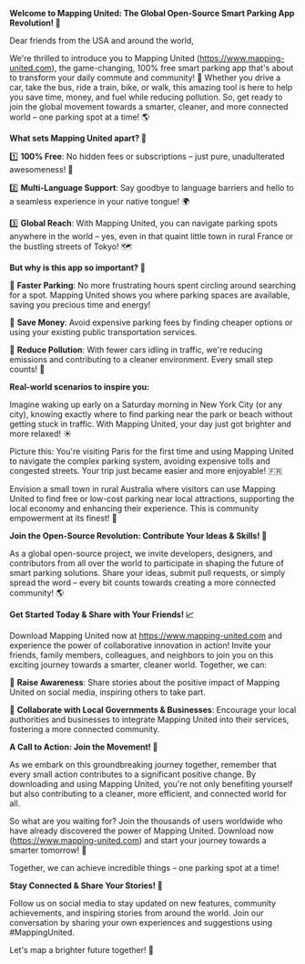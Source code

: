 **Welcome to Mapping United: The Global Open-Source Smart Parking App Revolution! 🚀**

Dear friends from the USA and around the world,

We're thrilled to introduce you to Mapping United (https://www.mapping-united.com), the game-changing, 100% free smart parking app that's about to transform your daily commute and community! 🌟 Whether you drive a car, take the bus, ride a train, bike, or walk, this amazing tool is here to help you save time, money, and fuel while reducing pollution. So, get ready to join the global movement towards a smarter, cleaner, and more connected world – one parking spot at a time! 🌎

**What sets Mapping United apart? 🤔**

1️⃣ **100% Free**: No hidden fees or subscriptions – just pure, unadulterated awesomeness! 💸

2️⃣ **Multi-Language Support**: Say goodbye to language barriers and hello to a seamless experience in your native tongue! 🌍

3️⃣ **Global Reach**: With Mapping United, you can navigate parking spots anywhere in the world – yes, even in that quaint little town in rural France or the bustling streets of Tokyo! 🗺️

**But why is this app so important? 🤔**

🚨 **Faster Parking**: No more frustrating hours spent circling around searching for a spot. Mapping United shows you where parking spaces are available, saving you precious time and energy!

💸 **Save Money**: Avoid expensive parking fees by finding cheaper options or using your existing public transportation services.

🌿 **Reduce Pollution**: With fewer cars idling in traffic, we're reducing emissions and contributing to a cleaner environment. Every small step counts! 🌟

**Real-world scenarios to inspire you:**

Imagine waking up early on a Saturday morning in New York City (or any city), knowing exactly where to find parking near the park or beach without getting stuck in traffic. With Mapping United, your day just got brighter and more relaxed! ☀️

Picture this: You're visiting Paris for the first time and using Mapping United to navigate the complex parking system, avoiding expensive tolls and congested streets. Your trip just became easier and more enjoyable! 🇫🇷

Envision a small town in rural Australia where visitors can use Mapping United to find free or low-cost parking near local attractions, supporting the local economy and enhancing their experience. This is community empowerment at its finest! 🌳

**Join the Open-Source Revolution: Contribute Your Ideas & Skills! 🤝**

As a global open-source project, we invite developers, designers, and contributors from all over the world to participate in shaping the future of smart parking solutions. Share your ideas, submit pull requests, or simply spread the word – every bit counts towards creating a more connected community! 🌎

**Get Started Today & Share with Your Friends! 📈**

Download Mapping United now at https://www.mapping-united.com and experience the power of collaborative innovation in action! Invite your friends, family members, colleagues, and neighbors to join you on this exciting journey towards a smarter, cleaner world. Together, we can:

💬 **Raise Awareness**: Share stories about the positive impact of Mapping United on social media, inspiring others to take part.

📢 **Collaborate with Local Governments & Businesses**: Encourage your local authorities and businesses to integrate Mapping United into their services, fostering a more connected community.

**A Call to Action: Join the Movement! 🚀**

As we embark on this groundbreaking journey together, remember that every small action contributes to a significant positive change. By downloading and using Mapping United, you're not only benefiting yourself but also contributing to a cleaner, more efficient, and connected world for all.

So what are you waiting for? Join the thousands of users worldwide who have already discovered the power of Mapping United. Download now (https://www.mapping-united.com) and start your journey towards a smarter tomorrow! 🌟

Together, we can achieve incredible things – one parking spot at a time!

**Stay Connected & Share Your Stories! 💬**

Follow us on social media to stay updated on new features, community achievements, and inspiring stories from around the world. Join our conversation by sharing your own experiences and suggestions using #MappingUnited.

Let's map a brighter future together! 🌟